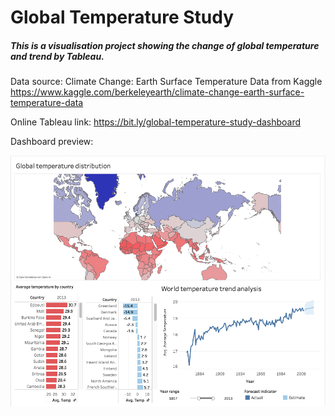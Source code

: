 # Global Temperature Study
##### This is a visualisation project showing the change of global temperature and trend by Tableau.

Data source: Climate Change: Earth Surface Temperature Data from Kaggle
https://www.kaggle.com/berkeleyearth/climate-change-earth-surface-temperature-data

Online Tableau link: https://bit.ly/global-temperature-study-dashboard

Dashboard preview:

[![alt text](https://github.com/tommy539/Data-Science-Project/blob/master/Global%20Temperature%20Study/dashboard-preview.png?raw=true)](https://bit.ly/global-temperature-study-dashboard)


